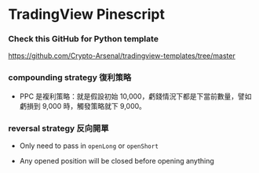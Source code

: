 # TradingView Pinescript

### Check this GitHub for Python template

[<u>https://github.com/Crypto-Arsenal/tradingview-templates/tree/master</u>](https://github.com/Crypto-Arsenal/tradingview-templates/tree/master)

### compounding strategy 復利策略

- PPC 是複利策略：就是假設初始 10,000，虧錢情況下都是下當前數量，譬如虧損到 9,000 時，觸發策略就下 9,000。

### reversal strategy 反向開單

- Only need to pass in ```openLong``` or ```openShort```

- Any opened position will be closed before opening anything